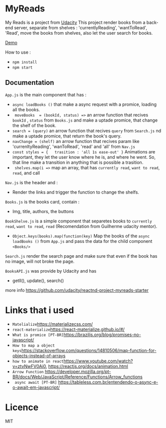 # MyReads 

My Reads is a project from <a href="https://udacity.com">Udacity</a> 
This project render books from a back-end server, separate from shelves : 'currentlyReading', 'wantToRead', 'Read', move the books from shelves, also let the user search for books.

<a href="https://chyper00.github.io/MyReads/"> Demo </a>

How to use : 

* `npm install`
* `npm start`


## Documentation 

`App.js` is the main component that has :
* ` async loadBooks () ` that make a async request with a promice, loading all the books.
* ` moveBooks  = (bookId, status) =>` an arrow function that recives `bookId` , `status` from `Books.js` and make a uptade promice, that change the shelf of the book.
* ` search = (query) ` an arrow function that recives ` query ` from `Search.js` nd make a uptade promice, that return the book's query.
* ` navChange = (shelf) ` an arrow function that recives param like 'currenltyReading', 'wanToRead', 'read' and 'all' from `Nav.js` 
* ` const styles = {   trasition : 'all 1s ease-out' } ` Animations are important, they let the user know where he is, and where he went. So, that line make a transition in anything that is possible a trasition.
* ` shelves.map(i =>` map an array, that has `currently read`, `want to read`, `read`, and call <BookShelve/>

`Nav.js` is the header and :
* Render the links and trigger the function to change the shelfs.

`Books.js` is the books card, contain :

* Img, title, authors, the buttons

`BookShelve.js` is a simple component that separetes books to `currently read`, `want to read`, `read` (Recomendation from Guilherme udacity mentor). 
* ` Object.keys(books).map(function(key) ` Map the books of the ` async loadBooks () ` from `App.js` and pass the data for the child component `<Books/>`

`Search.js` render the search page and make sure that even if the book has no image, will not broke the page.

`BooksAPI.js` was provide by Udacity and has 

*  getll(), update(), search() 

more info https://github.com/udacity/reactnd-project-myreads-starter


# Links that i used

* ` Matelialize `https://materializecss.com/
* ` react-materialize `https://react-materialize.github.io/#/
* ` What is promice [PT-BR] `https://braziljs.org/blog/promises-no-javascript/
* ` How to map a object keys `https://stackoverflow.com/questions/14810506/map-function-for-objects-instead-of-arrays
* ` how to animate in react `https://www.youtube.com/watch?v=ztvNwFV0Ai0, https://reactjs.org/docs/animation.html
* ` Arrow Function ` https://developer.mozilla.org/pt-BR/docs/Web/JavaScript/Reference/Functions/Arrow_functions
* ` async await [PT-BR]` https://tableless.com.br/entendendo-o-async-e-o-await-em-javascript/


# Licence 

MIT


